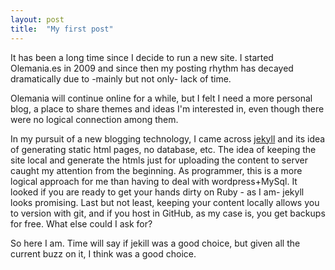 ```yaml
---
layout: post
title:  "My first post"
--- 
```


It has been a long time since I decide to run a new site. I started Olemania.es in 2009 and since then my posting rhythm has decayed dramatically due to -mainly but not only- lack of time.

Olemania will continue online for a while, but I felt I need a more personal blog, a place to share themes and ideas I'm interested in, even though there were no logical connection among them.

In my pursuit of a new blogging technology, I came across [jekyll] and its idea of generating static html pages, no database, etc. The idea of keeping the site local and generate the htmls just for uploading the content to server caught my attention from the beginning. As programmer, this is a more logical approach for me than having to deal with wordpress+MySql. It looked if you are ready to get your hands dirty on Ruby - as I am- jekyll looks promising. Last but not least, keeping your content locally allows you to version with git, and if you host in GitHub, as my case is, you get backups for free. What else could I ask for?


So here I am. Time will say if jekill was a good choice, but given all the current buzz on it, I think was a good choice.

[jekyll]:    http://jekyllrb.com
